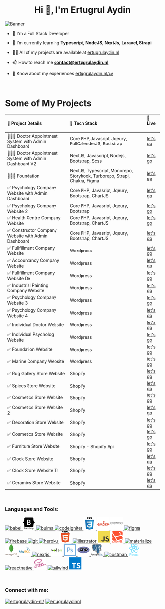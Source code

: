 <h1 align="center">Hi 👋, I'm Ertugrul Aydin</h1>
<!-- <h3 align="center">Full Stack Developer</h3> -->

![Banner](https://media.licdn.com/dms/image/D4E16AQFdjKwPNZLF3g/profile-displaybackgroundimage-shrink_350_1400/0/1696330935390?e=1702512000&v=beta&t=jHdbQFPy8ckiuiemjlbjuMtZDcm3biHR9sL9mqD0a7A)

- 🔭 I'm a Full Stack Developer

- 🌱 I’m currently learning **Typescript, NodeJS, NextJs, Laravel, Strapi**

- 👨‍💻 All of my projects are available at [ertugrulaydin.nl](ertugrulaydin.nl)

- 📫 How to reach me **contact@ertugrulaydin.nl**

- 📄 Know about my experiences [ertugrulaydin.nl/cv](ertugrulaydin.nl/cv)

<br/>


<h1 align="left">Some of My Projects</h1>

| 📝 Project Details &nbsp; | 🔧 Tech Stack &nbsp;|🚀 Live &nbsp;|
| :---  |     :---     | :--- |
| 👨🏻‍💻 Doctor Appointment System with Admin Dashboard   | Core PHP,Javasript, Jqeury, FullCalenderJS, Bootstrap     | [let's go](https://psk.ertugrulaydin.nl/)     |
| 👨🏻‍💻 Doctor Appointment System with Admin Dashboard V2   | NextJS, Javascript, Nodejs, Bootstrap, Scss      | [let's go](https://psk2.ertugrulaydin.nl/)     |
| 👨🏻‍💻 Foundation   | NextJS, Typescript, Monorepo, Storybook, Turborepo, Strapi, Chakra, Figma     | [let's go](https://www.wsvvrijheid.nl/)     |
| ✅ Psychology Company Website with Admin Dashboard   | Core PHP, Javasript, Jqeury, Bootstrap, ChartJS      | [let's go](https://www.empatipsikoterapi.com/)    |
| ✅ Psychology Company Website 2   | Core PHP, Javasript, Jqeury, Bootstrap      | [let's go](https://www.empatidanisma.com/)    |
| ✅ Health Centre  Company Website  | Core PHP, Javasript, Jqeury, Bootstrap, ChartJS      | [let's go](https://cinselterapiuzmani.com/)    |
| ✅ Constructor Company Website with Admin Dashboard   | Core PHP, Javasript, Jqeury, Bootstrap, ChartJS      | [let's go](https://gunesmuhendislik.com/)    |
| ✅ Fullfillment Company Website   | Wordpress      | [let's go](https://ukprefulfillment.com/)    |
| ✅ Accountancy Company Website   | Wordpress      | [let's go](https://dtodanismanlik.com)    |
| ✅ Fullfillment Company Website De   | Wordpress      | [let's go](https://logistik-global.de/)    |
| ✅ Industrial Painting Company Website   | Wordpress      | [let's go](https://experthus.com/)    |
| ✅ Psychology Company Website 3  | Wordpress      | [let's go](https://www.kocaeliciftterapisi.com/)    |
| ✅ Psychology Company Website 4  | Wordpress      | [let's go](https://kocaelicocukpsikologu.com/)    |
| ✅ Individual Doctor Website   | Wordpress      | [let's go](https://www.melikegokdemir.com/)    |
| ✅ Individual Psycholog Website   | Wordpress      | [let's go](https://ferhatcitiroglu.com/)    |
| ✅ Foundation Website    | Wordpress      | [let's go](https://www.stichtingflipje.nl/)    |
| ✅ Marine Company Website    | Wordpress      | [let's go](https://zigzagmarine.com/)    |
| ✅ Rug Gallery Store Website   | Shopify      | [let's go](https://wrghome.com/)    |
| ✅ Spices Store Website   | Shopify      | [let's go](https://tuanashop.nl/)    |
| ✅ Cosmetics Store Website   | Shopify      | [let's go](https://eyka.nl/)    |
| ✅ Cosmetics Store Website 2   | Shopify      | [let's go](https://formcure.nl/)    |
| ✅ Decoration Store Website   | Shopify      | [let's go](https://www.decomil.com/)    |
| ✅ Cosmetics Store Website   | Shopify      | [let's go](https://eyka.nl/)    |
| ✅ Furniture Store Website   | Shopify - Shopify Api      | [let's go](https://www.thebargainfurniture.com/)    |
| ✅ Clock Store Website   | Shopify     | [let's go](https://www.mclocks.store/)    |
| ✅ Clock Store Website Tr  | Shopify     | [let's go](https://www.mclocks.com/)    |
| ✅ Ceramics Store Website  | Shopify     | [let's go](https://bskceramics.com/)    |


<br/>

<h3 align="left">Languages and Tools:</h3>
<p align="left"> <a href="https://babeljs.io/" target="_blank" rel="noreferrer"> <img src="https://www.vectorlogo.zone/logos/babeljs/babeljs-icon.svg" alt="babel" width="40" height="40"/> </a> <a href="https://getbootstrap.com" target="_blank" rel="noreferrer"> <img src="https://raw.githubusercontent.com/devicons/devicon/master/icons/bootstrap/bootstrap-plain-wordmark.svg" alt="bootstrap" width="40" height="40"/> </a> <a href="https://bulma.io/" target="_blank" rel="noreferrer"> <img src="https://raw.githubusercontent.com/gilbarbara/logos/804dc257b59e144eaca5bc6ffd16949752c6f789/logos/bulma.svg" alt="bulma" width="40" height="40"/> </a> <a href="https://codeigniter.com" target="_blank" rel="noreferrer"> <img src="https://cdn.worldvectorlogo.com/logos/codeigniter.svg" alt="codeigniter" width="40" height="40"/> </a> <a href="https://www.w3schools.com/css/" target="_blank" rel="noreferrer"> <img src="https://raw.githubusercontent.com/devicons/devicon/master/icons/css3/css3-original-wordmark.svg" alt="css3" width="40" height="40"/> </a> <a href="https://emberjs.com/" target="_blank" rel="noreferrer"> <img src="https://raw.githubusercontent.com/devicons/devicon/master/icons/ember/ember-original-wordmark.svg" alt="ember" width="40" height="40"/> </a> <a href="https://expressjs.com" target="_blank" rel="noreferrer"> <img src="https://raw.githubusercontent.com/devicons/devicon/master/icons/express/express-original-wordmark.svg" alt="express" width="40" height="40"/> </a> <a href="https://www.figma.com/" target="_blank" rel="noreferrer"> <img src="https://www.vectorlogo.zone/logos/figma/figma-icon.svg" alt="figma" width="40" height="40"/> </a> <a href="https://firebase.google.com/" target="_blank" rel="noreferrer"> <img src="https://www.vectorlogo.zone/logos/firebase/firebase-icon.svg" alt="firebase" width="40" height="40"/> </a> <a href="https://git-scm.com/" target="_blank" rel="noreferrer"> <img src="https://www.vectorlogo.zone/logos/git-scm/git-scm-icon.svg" alt="git" width="40" height="40"/> </a> <a href="https://heroku.com" target="_blank" rel="noreferrer"> <img src="https://www.vectorlogo.zone/logos/heroku/heroku-icon.svg" alt="heroku" width="40" height="40"/> </a> <a href="https://www.w3.org/html/" target="_blank" rel="noreferrer"> <img src="https://raw.githubusercontent.com/devicons/devicon/master/icons/html5/html5-original-wordmark.svg" alt="html5" width="40" height="40"/> </a> <a href="https://www.adobe.com/in/products/illustrator.html" target="_blank" rel="noreferrer"> <img src="https://www.vectorlogo.zone/logos/adobe_illustrator/adobe_illustrator-icon.svg" alt="illustrator" width="40" height="40"/> </a> <a href="https://developer.mozilla.org/en-US/docs/Web/JavaScript" target="_blank" rel="noreferrer"> <img src="https://raw.githubusercontent.com/devicons/devicon/master/icons/javascript/javascript-original.svg" alt="javascript" width="40" height="40"/> </a> <a href="https://laravel.com/" target="_blank" rel="noreferrer"> <img src="https://raw.githubusercontent.com/devicons/devicon/master/icons/laravel/laravel-plain-wordmark.svg" alt="laravel" width="40" height="40"/> </a> <a href="https://materializecss.com/" target="_blank" rel="noreferrer"> <img src="https://raw.githubusercontent.com/prplx/svg-logos/5585531d45d294869c4eaab4d7cf2e9c167710a9/svg/materialize.svg" alt="materialize" width="40" height="40"/> </a> <a href="https://www.mongodb.com/" target="_blank" rel="noreferrer"> <img src="https://raw.githubusercontent.com/devicons/devicon/master/icons/mongodb/mongodb-original-wordmark.svg" alt="mongodb" width="40" height="40"/> </a> <a href="https://www.mysql.com/" target="_blank" rel="noreferrer"> <img src="https://raw.githubusercontent.com/devicons/devicon/master/icons/mysql/mysql-original-wordmark.svg" alt="mysql" width="40" height="40"/> </a> <a href="https://nextjs.org/" target="_blank" rel="noreferrer"> <img src="https://cdn.worldvectorlogo.com/logos/nextjs-2.svg" alt="nextjs" width="40" height="40"/> </a> <a href="https://nodejs.org" target="_blank" rel="noreferrer"> <img src="https://raw.githubusercontent.com/devicons/devicon/master/icons/nodejs/nodejs-original-wordmark.svg" alt="nodejs" width="40" height="40"/> </a> <a href="https://www.photoshop.com/en" target="_blank" rel="noreferrer"> <img src="https://raw.githubusercontent.com/devicons/devicon/master/icons/photoshop/photoshop-line.svg" alt="photoshop" width="40" height="40"/> </a> <a href="https://www.php.net" target="_blank" rel="noreferrer"> <img src="https://raw.githubusercontent.com/devicons/devicon/master/icons/php/php-original.svg" alt="php" width="40" height="40"/> </a> <a href="https://www.postgresql.org" target="_blank" rel="noreferrer"> <img src="https://raw.githubusercontent.com/devicons/devicon/master/icons/postgresql/postgresql-original-wordmark.svg" alt="postgresql" width="40" height="40"/> </a> <a href="https://postman.com" target="_blank" rel="noreferrer"> <img src="https://www.vectorlogo.zone/logos/getpostman/getpostman-icon.svg" alt="postman" width="40" height="40"/> </a> <a href="https://reactjs.org/" target="_blank" rel="noreferrer"> <img src="https://raw.githubusercontent.com/devicons/devicon/master/icons/react/react-original-wordmark.svg" alt="react" width="40" height="40"/> </a> <a href="https://reactnative.dev/" target="_blank" rel="noreferrer"> <img src="https://reactnative.dev/img/header_logo.svg" alt="reactnative" width="40" height="40"/> </a> <a href="https://sass-lang.com" target="_blank" rel="noreferrer"> <img src="https://raw.githubusercontent.com/devicons/devicon/master/icons/sass/sass-original.svg" alt="sass" width="40" height="40"/> </a> <a href="https://tailwindcss.com/" target="_blank" rel="noreferrer"> <img src="https://www.vectorlogo.zone/logos/tailwindcss/tailwindcss-icon.svg" alt="tailwind" width="40" height="40"/> </a> <a href="https://www.typescriptlang.org/" target="_blank" rel="noreferrer"> <img src="https://raw.githubusercontent.com/devicons/devicon/master/icons/typescript/typescript-original.svg" alt="typescript" width="40" height="40"/> </a> </p>
<br/>

<h3 align="left">Connect with me:</h3>
<p align="left">
<a href="https://linkedin.com/in/ertugrulaydin-nl/" target="blank"><img align="center" src="https://raw.githubusercontent.com/rahuldkjain/github-profile-readme-generator/master/src/images/icons/Social/linked-in-alt.svg" alt="ertugrulaydin-nl/" height="30" width="40" /></a>
<a href="https://instagram.com/ertugrulaydinnl" target="blank"><img align="center" src="https://raw.githubusercontent.com/rahuldkjain/github-profile-readme-generator/master/src/images/icons/Social/instagram.svg" alt="ertugrulaydinnl" height="30" width="40" /></a>
</p>
